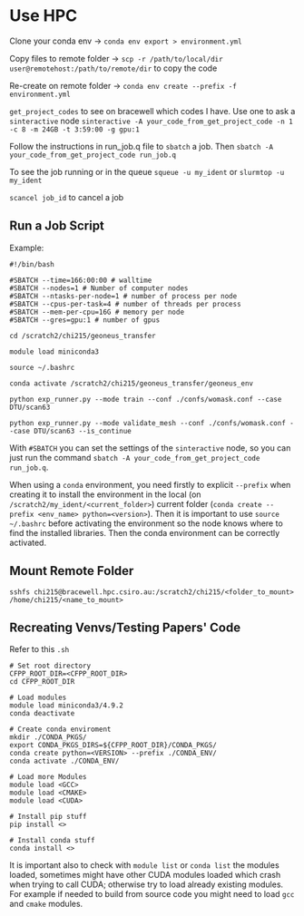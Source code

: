 # Use HPC

Clone your conda env -> `conda env export > environment.yml`

Copy files to remote folder -> `scp -r /path/to/local/dir user@remotehost:/path/to/remote/dir` to copy the code

Re-create on remote folder -> `conda env create --prefix -f environment.yml`

`get_project_codes` to see on bracewell which codes I have. 
Use one to ask a `sinteractive` node `sinteractive -A your_code_from_get_project_code -n 1 -c 8 -m 24GB -t 3:59:00 -g gpu:1`

Follow the instructions in run_job.q file to `sbatch` a job.
Then `sbatch -A your_code_from_get_project_code run_job.q`

To see the job running or in the queue `squeue -u my_ident` or `slurmtop -u my_ident`

`scancel job_id` to cancel a job

## Run a Job Script

Example:
```
#!/bin/bash

#SBATCH --time=166:00:00 # walltime
#SBATCH --nodes=1 # Number of computer nodes
#SBATCH --ntasks-per-node=1 # number of process per node
#SBATCH --cpus-per-task=4 # number of threads per process
#SBATCH --mem-per-cpu=16G # memory per node
#SBATCH --gres=gpu:1 # number of gpus

cd /scratch2/chi215/geoneus_transfer

module load miniconda3

source ~/.bashrc

conda activate /scratch2/chi215/geoneus_transfer/geoneus_env

python exp_runner.py --mode train --conf ./confs/womask.conf --case DTU/scan63

python exp_runner.py --mode validate_mesh --conf ./confs/womask.conf --case DTU/scan63 --is_continue
```
With `#SBATCH` you can set the settings of the `sinteractive` node, so you can just run the command `sbatch -A your_code_from_get_project_code run_job.q`.

When using a `conda` environment, you need firstly to explicit `--prefix` when creating it to install the environment in the local (on `/scratch2/my_ident/<current_folder>`) current folder (`conda create --prefix <env_name> python=<version>`).
Then it is important to use `source ~/.bashrc` before activating the environment so the node knows where to find the installed libraries. Then the conda environment can be correctly activated.

## Mount Remote Folder

`sshfs chi215@bracewell.hpc.csiro.au:/scratch2/chi215/<folder_to_mount> /home/chi215/<name_to_mount>`

## Recreating Venvs/Testing Papers' Code

Refer to this `.sh`
```
# Set root directory
CFPP_ROOT_DIR=<CFPP_ROOT_DIR>
cd CFPP_ROOT_DIR

# Load modules
module load miniconda3/4.9.2
conda deactivate

# Create conda enviroment
mkdir ./CONDA_PKGS/
export CONDA_PKGS_DIRS=${CFPP_ROOT_DIR}/CONDA_PKGS/
conda create python=<VERSION> --prefix ./CONDA_ENV/
conda activate ./CONDA_ENV/

# Load more Modules
module load <GCC>
module load <CMAKE>
module load <CUDA>

# Install pip stuff
pip install <>

# Install conda stuff
conda install <>
```

It is important also to check with `module list` or `conda list` the modules loaded, sometimes might have other CUDA modules loaded which crash when trying to call CUDA; otherwise try to load already existing modules. For example if needed to build from source code you might need to load `gcc` and `cmake` modules.

